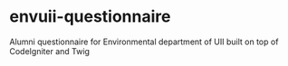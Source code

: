 envuii-questionnaire
====================

Alumni questionnaire for Environmental department of UII built on top of CodeIgniter and Twig